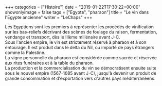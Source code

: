 +++
categories = ["Histoire"]
date = "2019-01-22T17:30:22+00:00"
showonlyimage = false
tags = ["Egypte", "pharaon"]
title = "Le vin dans l'Egypte ancienne"
writer = "LeChaps"
+++

Les Egyptiens sont les premiers à représenter les procédés de vinification sur les bas-reliefs décrivant des scènes de foulage du raison, fermentation, vendange et transport, dès le IIIème millénaire avant J-C.  
Sous l'ancien empire, le vin est strictement réservé à pharaon et à son entourage. Il est produit dans le delta du Nil, ou importé de pays étrangers comme la Palestine.  
La vigne personnelle du pharaon est considérée comme sacrée et réservée aux rites funéraires et à la table du pharaon.  
La production et la commercialisation du vin se démocratisent ensuite suite sous le nouvel empire (1567-1085 avant J-C), jusqu'à devenir un produit de grande consommation et d'exportation vers d'autres pays méditerranéens.
